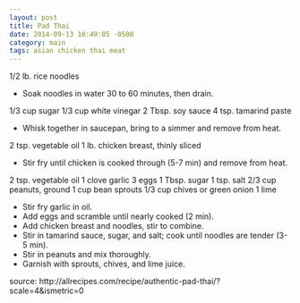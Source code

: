 ```yaml
---
layout: post
title: Pad Thai
date: 2014-09-13 10:49:05 -0500
category: main
tags: asian chicken thai meat
---
```

1/2 lb. rice noodles  
<ul>
 	<li>Soak noodles in water 30 to 60 minutes, then drain.</li>
</ul>
1/3 cup sugar  
1/3 cup white vinegar  
2 Tbsp. soy sauce  
4 tsp. tamarind paste  
<ul>
 	<li>Whisk together in saucepan, bring to a simmer and remove from heat.</li>
</ul>
2 tsp. vegetable oil  
1 lb. chicken breast, thinly sliced  
<ul>
 	<li>Stir fry until chicken is cooked through (5-7 min) and remove from heat.</li>
</ul>
2 tsp. vegetable oil  
1 clove garlic  
3 eggs  
1 Tbsp. sugar  
1 tsp. salt  
2/3 cup peanuts, ground  
1 cup bean sprouts  
1/3 cup chives or green onion  
1 lime  
<ul>
 	<li>Stir fry garlic in oil.</li>
 	<li>Add eggs and scramble until nearly cooked (2 min).</li>
 	<li>Add chicken breast and noodles, stir to combine.</li>
 	<li>Stir in tamarind sauce, sugar, and salt; cook until noodles are tender (3-5 min).</li>
 	<li>Stir in peanuts and mix thoroughly.</li>
 	<li>Garnish with sprouts, chives, and lime juice.</li>
</ul>
source: http://allrecipes.com/recipe/authentic-pad-thai/?scale=4&amp;ismetric=0  
